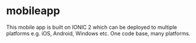 # mobileapp
This mobile app is built on IONIC 2 which can be deployed to multiple platforms e.g. iOS, Android, Windows etc. One code base, many platforms. 
